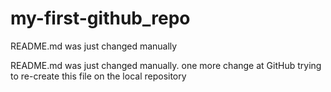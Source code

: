# my-first-github_repo
README.md was just changed manually

README.md was just changed manually. one more change at GitHub
trying to re-create this file on the local repository
